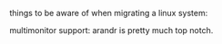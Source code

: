 things to be aware of when migrating a linux system:

multimonitor support: arandr is pretty much top notch.
